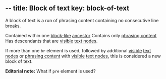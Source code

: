 --
title: Block of text
key: block-of-text
--

A block of text is a run of phrasing content containing no consecutive line breaks.

Contained within one [block-like]() [ancestor]()
Contains only [phrasing content](https://www.w3.org/TR/html/dom.html#phrasing-content)
Has descendants that are [visible]() [text nodes](https://www.w3.org/TR/dom/#text).

If more than one `br` element is used, followed by additional [visible]() [text nodes](https://www.w3.org/TR/dom/#text) or [phrasing content](https://www.w3.org/TR/html/dom.html#phrasing-content) with [visible]() [text nodes](https://www.w3.org/TR/dom/#text), this is considered a new block of text.

**Editorial note:** What if `pre` element is used?
